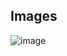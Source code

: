 ## Images

![image](https://github.com/user-attachments/assets/ebb9020e-26bd-41d6-9e31-a746d3c5a7a8)
